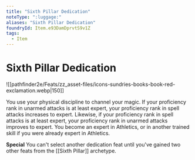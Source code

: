```yaml
---
title: "Sixth Pillar Dedication"
noteType: ":luggage:"
aliases: "Sixth Pillar Dedication"
foundryId: Item.e93DamDprvtS9v1Z
tags:
  - Item
---
```


# Sixth Pillar Dedication
![[pathfinder2e/Feats/zz_asset-files/icons-sundries-books-book-red-exclamation.webp|150]]

You use your physical discipline to channel your magic. If your proficiency rank in unarmed attacks is at least expert, your proficiency rank in spell attacks increases to expert. Likewise, if your proficiency rank in spell attacks is at least expert, your proficiency rank in unarmed attacks improves to expert. You become an expert in Athletics, or in another trained skill if you were already expert in Athletics.

**Special** You can't select another dedication feat until you've gained two other feats from the [[Sixth Pillar]] archetype.
